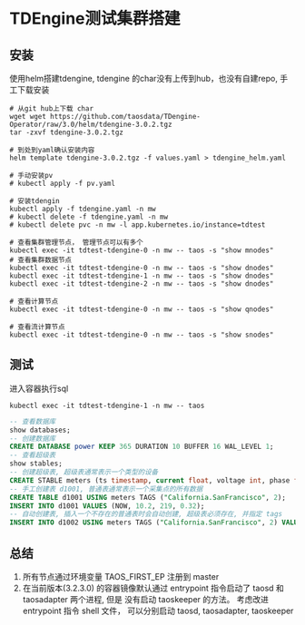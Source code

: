 # TDEngine测试集群搭建

## 安装
使用helm搭建tdengine, tdengine 的char没有上传到hub，也没有自建repo, 手工下载安装
```shell
# 从git hub上下载 char
wget wget https://github.com/taosdata/TDengine-Operator/raw/3.0/helm/tdengine-3.0.2.tgz
tar -zxvf tdengine-3.0.2.tgz

# 到处到yaml确认安装内容
helm template tdengine-3.0.2.tgz -f values.yaml > tdengine_helm.yaml

# 手动安装pv
# kubectl apply -f pv.yaml

# 安装tdengin
kubectl apply -f tdengine.yaml -n mw
# kubectl delete -f tdengine.yaml -n mw
# kubectl delete pvc -n mw -l app.kubernetes.io/instance=tdtest

# 查看集群管理节点， 管理节点可以有多个
kubectl exec -it tdtest-tdengine-0 -n mw -- taos -s "show mnodes"
# 查看集群数据节点
kubectl exec -it tdtest-tdengine-0 -n mw -- taos -s "show dnodes"
kubectl exec -it tdtest-tdengine-1 -n mw -- taos -s "show dnodes"
kubectl exec -it tdtest-tdengine-2 -n mw -- taos -s "show dnodes"

# 查看计算节点
kubectl exec -it tdtest-tdengine-0 -n mw -- taos -s "show qnodes"

# 查看流计算节点
kubectl exec -it tdtest-tdengine-0 -n mw -- taos -s "show snodes"
```

## 测试
进入容器执行sql
```shell
kubectl exec -it tdtest-tdengine-1 -n mw -- taos
```

```sql
-- 查看数据库
show databases;
-- 创建数据库
CREATE DATABASE power KEEP 365 DURATION 10 BUFFER 16 WAL_LEVEL 1;
-- 查看超级表
show stables;
-- 创建超级表, 超级表通常表示一个类型的设备
CREATE STABLE meters (ts timestamp, current float, voltage int, phase float) TAGS (location binary(64), groupId int);
-- 手工创建表 d1001, 普通表通常表示一个采集点的所有数据
CREATE TABLE d1001 USING meters TAGS ("California.SanFrancisco", 2);
INSERT INTO d1001 VALUES (NOW, 10.2, 219, 0.32);
-- 自动创建表, 插入一个不存在的普通表时会自动创建, 超级表必须存在, 并指定 tags
INSERT INTO d1002 USING meters TAGS ("California.SanFrancisco", 2) VALUES (NOW, 10.2, 219, 0.32);

```

## 总结
1. 所有节点通过环境变量 TAOS_FIRST_EP 注册到 master
2. 在当前版本(3.2.3.0) 的容器镜像默认通过 entrypoint 指令启动了 taosd 和 taosadapter 两个进程, 但是 没有启动 taoskeeper 的方法。 考虑改进 entrypoint 指令 shell 文件， 可以分别启动 taosd, taosadapter, taoskeeper